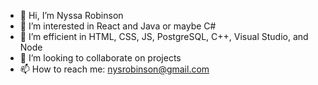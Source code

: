 - 👋 Hi, I’m Nyssa Robinson
- 👀 I’m interested in React and Java or maybe C#
- 🌱 I’m efficient in HTML, CSS, JS, PostgreSQL, C++, Visual Studio, and Node
- 💞️ I’m looking to collaborate on projects
- 📫 How to reach me: nysrobinson@gmail.com

<!---
Nrobi71/Nrobi71 is a ✨ special ✨ repository because its `README.md` (this file) appears on your GitHub profile.
You can click the Preview link to take a look at your changes.
--->
